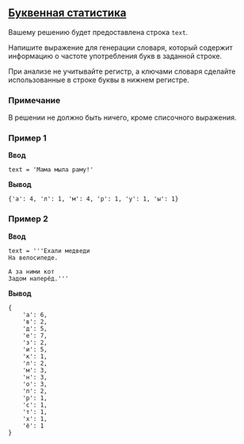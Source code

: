 ## [Буквенная статистика](../../../solutions/3.3/33_f.py)

Вашему решению будет предоставлена строка `text`.

Напишите выражение для генерации словаря, который содержит информацию о частоте употребления букв в заданной строке.

При анализе не учитывайте регистр, а ключами словаря сделайте использованные в строке буквы в нижнем регистре.

### Примечание

В решении не должно быть ничего, кроме списочного выражения.

### Пример 1

**Ввод**
```plaintext
text = 'Мама мыла раму!'
```

**Вывод**
```plaintext
{'а': 4, 'л': 1, 'м': 4, 'р': 1, 'у': 1, 'ы': 1}
```

### Пример 2

**Ввод**
```plaintext
text = '''Ехали медведи
На велосипеде.

А за ними кот
Задом наперёд.'''
```

**Вывод**
```plaintext
{   
    'а': 6,
    'в': 2,
    'д': 5,
    'е': 7,
    'з': 2,
    'и': 5,
    'к': 1,
    'л': 2,
    'м': 3,
    'н': 3,
    'о': 3,
    'п': 2,
    'р': 1,
    'с': 1,
    'т': 1,
    'х': 1,
    'ё': 1
}
```